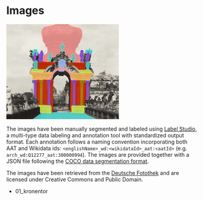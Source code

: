 # Images

<img src="figure-image.png" height="250"> 

The images have been manually segmented and labeled using [Label Studio](https://labelstud.io/), a multi-type data labeling and annotation tool with standardized output format.
Each annotation follows a naming convention incorporating both AAT and Wikidata ids:
`<englishName>_wd:<wikidataId>_aat:<aatId>` (e.g. `arch_wd:Q12277_aat:300000994`).
The images are provided together with a JSON file following the [COCO data segmentation format](https://cocodataset.org/#format-data).

The images have been retrieved from the [Deutsche Fotothek](https://www.deutschefotothek.de/) and are licensed under Creative Commons and Public Domain.

- 01_kronentor